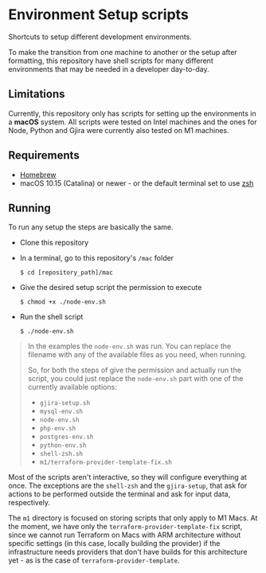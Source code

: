 # Environment Setup scripts
Shortcuts to setup different development environments.

To make the transition from one machine to another or the setup after formatting, this repository have shell scripts for many different environments that may be needed in a developer day-to-day.

## Limitations
Currently, this repository only has scripts for setting up the environments in a **macOS** system. All scripts were tested on Intel machines and the ones for Node, Python and Gjira were currently also tested on M1 machines.

## Requirements
- [Homebrew](https://brew.sh/)
- macOS 10.15 (Catalina) or newer - or the default terminal set to use [zsh](https://www.zsh.org/)

## Running
To run any setup the steps are basically the same.

- Clone this repository
- In a terminal, go to this repository's `/mac` folder
    ```
    $ cd [repository_path]/mac
    ```

- Give the desired setup script the permission to execute
    ```
    $ chmod +x ./node-env.sh
    ```

- Run the shell script
    ```
    $ ./node-env.sh
    ```

> In the examples the `node-env.sh` was run. You can replace the filename with any of the available files as you need, when running.
>
> So, for both the steps of give the permission and actually run the script, you could just replace the `node-env.sh` part with one of the currently available options:
>
> - `gjira-setup.sh`
> - `mysql-env.sh`
> - `node-env.sh`
> - `php-env.sh`
> - `postgres-env.sh`
> - `python-env.sh`
> - `shell-zsh.sh`
> - `m1/terraform-provider-template-fix.sh`

Most of the scripts aren't interactive, so they will configure everything at once. The exceptions are the `shell-zsh` and the `gjira-setup`, that ask for actions to be performed outside the terminal and ask for input data, respectively.

The `m1` directory is focused on storing scripts that only apply to M1 Macs. At the moment, we have only the `terraform-provider-template-fix` script, since we cannot run Terraform on Macs with ARM architecture without specific settings (in this case, locally building the provider) if the infrastructure needs providers that don't have builds for this architecture yet - as is the case of `terraform-provider-template`.